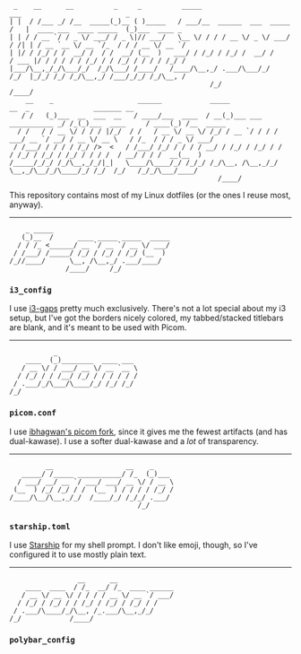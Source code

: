 ```plaintext
 _    __      __          _     _          _____                          ___                          _            
| |  / /___ _/ /__  _____(_)__ ( )_____   / ___/__  ______  ___  _____   /   |  ____ ___  ____ _____  (_)___  ____ _
| | / / __ `/ / _ \/ ___/ / _ \|// ___/   \__ \/ / / / __ \/ _ \/ ___/  / /| | / __ `__ \/ __ `/_  / / / __ \/ __ `/
| |/ / /_/ / /  __/ /  / /  __/ (__  )   ___/ / /_/ / /_/ /  __/ /     / ___ |/ / / / / / /_/ / / /_/ / / / / /_/ / 
|___/\__,_/_/\___/_/  /_/\___/ /____/   /____/\__,_/ .___/\___/_/     /_/  |_/_/ /_/ /_/\__,_/ /___/_/_/ /_/\__, /  
                                                  /_/                                                      /____/   
    __    _                     ______            _____                        __  _                _______ __         
   / /   (_)___  __  ___  __   / ____/___  ____  / __(_)___ ___  ___________ _/ /_(_)___  ____     / ____(_) /__  _____
  / /   / / __ \/ / / / |/_/  / /   / __ \/ __ \/ /_/ / __ `/ / / / ___/ __ `/ __/ / __ \/ __ \   / /_  / / / _ \/ ___/
 / /___/ / / / / /_/ />  <   / /___/ /_/ / / / / __/ / /_/ / /_/ / /  / /_/ / /_/ / /_/ / / / /  / __/ / / /  __(__  ) 
/_____/_/_/ /_/\__,_/_/|_|   \____/\____/_/ /_/_/ /_/\__, /\__,_/_/   \__,_/\__/_/\____/_/ /_/  /_/   /_/_/\___/____/  
                                                    /____/                                                             
```

This repository contains most of my Linux dotfiles (or the ones I reuse most, anyway).

---

```plaintext
    _ _____                             
   (_)__  /      ____ _____ _____  _____
  / / /_ <______/ __ `/ __ `/ __ \/ ___/
 / /___/ /_____/ /_/ / /_/ / /_/ (__  ) 
/_//____/      \__, /\__,_/ .___/____/  
              /____/     /_/            
```
### `i3_config`
I use <a href="https://github.com/Airblader/i3">i3-gaps</a> pretty much exclusively. There's not a lot special about my i3 setup, but I've got the borders nicely colored, my tabbed/stacked titlebars are blank, and it's meant to be used with Picom.

---

```plaintext
           _                    
    ____  (_)________  ____ ___ 
   / __ \/ / ___/ __ \/ __ `__ \
  / /_/ / / /__/ /_/ / / / / / /
 / .___/_/\___/\____/_/ /_/ /_/ 
/_/                             
```
### `picom.conf`
I use <a href="https://github.com/ibhagwan/picom">ibhagwan's picom fork</a>, since it gives me the fewest artifacts (and has dual-kawase). I use a softer dual-kawase and a *lot* of transparency.

---

```plaintext
         __                  __    _     
   _____/ /_____ ___________/ /_  (_)___ 
  / ___/ __/ __ `/ ___/ ___/ __ \/ / __ \
 (__  ) /_/ /_/ / /  (__  ) / / / / /_/ /
/____/\__/\__,_/_/  /____/_/ /_/_/ .___/ 
                                /_/      
```
### `starship.toml`
I use <a href="https://starship.rs/">Starship</a> for my shell prompt. I don't like emoji, though, so I've configured it to use mostly plain text.

---

```plaintext
                 __      __              
    ____  ____  / /_  __/ /_  ____ ______
   / __ \/ __ \/ / / / / __ \/ __ `/ ___/
  / /_/ / /_/ / / /_/ / /_/ / /_/ / /    
 / .___/\____/_/\__, /_.___/\__,_/_/     
/_/            /____/                    
```
### `polybar_config`
